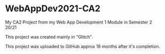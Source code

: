 # WebAppDev2021-CA2
My CA2 Project from my Web App Development 1 Module in Semester 2 20/21

This project was created mainly in "Glitch".

This project was uploaded to GitHub approx 18 months after it's completion.
